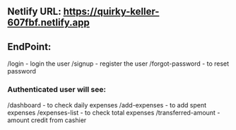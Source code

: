## Netlify URL: https://quirky-keller-607fbf.netlify.app

## EndPoint: 

/login - login the user
/signup - register the user
/forgot-password - to reset password

### Authenticated user will see:

/dashboard - to check daily expenses
/add-expenses - to add spent expenses
/expenses-list - to check total expenses
/transferred-amount - amount credit from cashier
